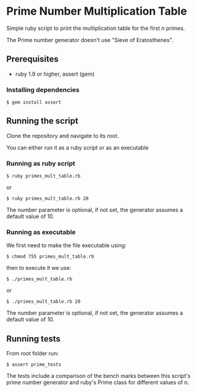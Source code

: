 # Prime Number Multiplication Table

Simple ruby script to print the multiplication table for the first n primes.

The Prime number generator doesn't use "Sieve of Eratosthenes".

## Prerequisites

- ruby 1.9 or higher, assert (gem)

### Installing dependencies

```
$ gem install assert
```

## Running the script

Clone the repository and navigate to its root.

You can either run it as a ruby script or as an executable

### Running as ruby script

```
$ ruby primes_mult_table.rb
```

or

```
$ ruby primes_mult_table.rb 20
```

The number parameter is optional, if not set, the generator assumes a default value of 10.

### Running as executable

We first need to make the file executable using:

```
$ chmod 755 primes_mult_table.rb
```

then to execute it we use:
```
$ ./primes_mult_table.rb
```

or

```
$ ./primes_mult_table.rb 20
```

The number parameter is optional, if not set, the generator assumes a default value of 10.

## Running tests

From root folder run:

```
$ assert prime_tests
```

The tests include a comparison of the bench marks between this script's prime number generator and
ruby's Prime class for different values of n.

